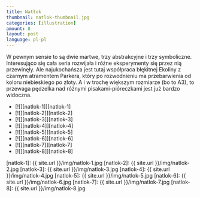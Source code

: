 ```yaml
---
title: Natłok
thumbnail: natlok-thumbnail.jpg
categories: [illustration]
amount: 8
layout: post
language: pl-pl
---
```


W pewnym sensie to są dwie martwe, trzy abstrakcyjne i trzy symboliczne. Interesująco się cała seria rozwijała i różne eksperymenty się przez nią przewinęły. Ale najukochańsza jest tutaj współpraca błękitnej Ekoliny z czarnym atramentem Parkera, który po rozwodnieniu ma przebarwienia od koloru niebieskiego po złoty. A i w trochę większym rozmiarze (bo to A3), to przewaga pędzelka nad różnymi pisakami-pióreczkami jest już bardzo widoczna.

* [![][natlok-1]][natlok-1]
* [![][natlok-2]][natlok-2]
* [![][natlok-3]][natlok-3]
* [![][natlok-4]][natlok-4]
* [![][natlok-5]][natlok-5]
* [![][natlok-6]][natlok-6]
* [![][natlok-7]][natlok-7]
* [![][natlok-8]][natlok-8]

[natlok-1]: {{ site.url }}/img/natlok-1.jpg
[natlok-2]: {{ site.url }}/img/natlok-2.jpg
[natlok-3]: {{ site.url }}/img/natlok-3.jpg
[natlok-4]: {{ site.url }}/img/natlok-4.jpg
[natlok-5]: {{ site.url }}/img/natlok-5.jpg
[natlok-6]: {{ site.url }}/img/natlok-6.jpg
[natlok-7]: {{ site.url }}/img/natlok-7.jpg
[natlok-8]: {{ site.url }}/img/natlok-8.jpg